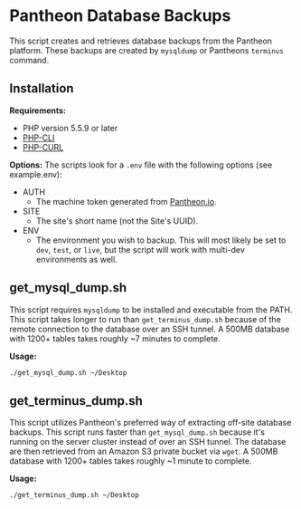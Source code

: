 Pantheon Database Backups
=========================

This script creates and retrieves database backups from the Pantheon platform. These backups are created by `mysqldump` or Pantheons `terminus` command.

Installation
------------

**Requirements:**
- PHP version 5.5.9 or later
- [PHP-CLI](http://www.php-cli.com/)
- [PHP-CURL](http://php.net/manual/en/curl.setup.php)

**Options:**
The scripts look for a `.env` file with the following options (see example.env):

- AUTH
  - The machine token generated from [Pantheon.io](https://dashboard.pantheon.io/machine-token/create).
- SITE
  - The site's short name (not the Site's UUID).
- ENV
  - The environment you wish to backup. This will most likely be set to `dev`, `test`, or `live`, but the script will work with multi-dev environments as well.


get_mysql_dump.sh
-----------------

This script requires `mysqldump` to be installed and executable from the PATH. This script takes longer to run than `get_terminus_dump.sh` because of the remote connection to the database over an SSH tunnel. A 500MB database with 1200+ tables takes roughly ~7 minutes to complete.  

**Usage:**
```bash
./get_mysql_dump.sh ~/Desktop
```


get_terminus_dump.sh
-----------------

This script utilizes Pantheon's preferred way of extracting off-site database backups. This script runs faster than `get_mysql_dump.sh` because it's running on the server cluster instead of over an SSH tunnel. The database are then retrieved from an Amazon S3 private bucket via `wget`. A 500MB database with 1200+ tables takes roughly ~1 minute to complete.

**Usage:**
```bash
./get_terminus_dump.sh ~/Desktop
```

